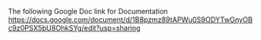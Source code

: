 The following Google Doc link for Documentation
https://docs.google.com/document/d/1B8pzmz89tAPWu0S9ODYTwGnyOBc9z0PSX5bU8OhkSYg/edit?usp=sharing
